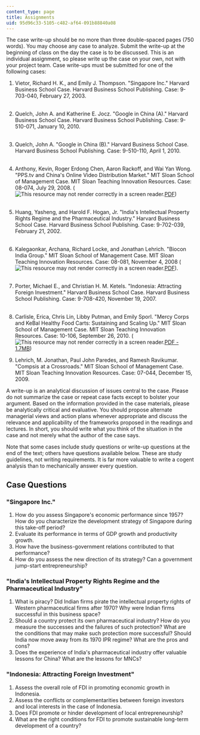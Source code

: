 ```yaml
---
content_type: page
title: Assignments
uid: 95d96c33-5105-c482-af64-091b88840a08
---
```


The case write-up should be no more than three double-spaced pages (750 words). You may choose any case to analyze. Submit the write-up at the beginning of class on the day the case is to be discussed. This is an individual assignment, so please write up the case on your own, not with your project team. Case write-ups must be submitted for one of the following cases:

1.  Vietor, Richard H. K., and Emily J. Thompson. "Singapore Inc." Harvard Business School Case. Harvard Business School Publishing. Case: 9-703-040, February 27, 2003.  
     
2.  Quelch, John A. and Katherine E. Jocz. "Google in China (A)." Harvard Business School Case. Harvard Business School Publishing. Case: 9-510-071, January 10, 2010.  
     
3.  Quelch, John A. "Google in China (B)." Harvard Business School Case. Harvard Business School Publishing. Case: 9-510-110, April 1, 2010.  
     
4.  Anthony, Kevin, Roger Erdong Chen, Aaron Rackoff, and Wai Yan Wong. "PPS.tv and China's Online Video Distribution Market." MIT Sloan School of Management Case. MIT Sloan Teaching Innovation Resources. Case: 08-074, July 29, 2008. (![This resource may not render correctly in a screen reader.](/images/inacessible.gif)[PDF](https://mitsloan.mit.edu/LearningEdge/CaseDocs/08-074%20PPS%20tv%20Lehrich.pdf))  
     
5.  Huang, Yasheng, and Harold F. Hogan, Jr. "India's Intellectual Property Rights Regime and the Pharmaceutical Industry." Harvard Business School Case. Harvard Business School Publishing. Case: 9-702-039, February 21, 2002.  
     
6.  Kalegaonkar, Archana, Richard Locke, and Jonathan Lehrich. "Biocon India Group." MIT Sloan School of Management Case. MIT Sloan Teaching Innovation Resources. Case: 08-081, November 4, 2008 (![This resource may not render correctly in a screen reader.](/images/inacessible.gif)[PDF](https://mitsloan.mit.edu/LearningEdge/CaseDocs/08-081%20Biocon%20India%20Group%20Case.pdf)).  
     
7.  Porter, Michael E., and Christian H. M. Ketels. "Indonesia: Attracting Foreign Investment." Harvard Business School Case. Harvard Business School Publishing. Case: 9-708-420, November 19, 2007.  
     
8.  Carlisle, Erica, Chris Lin, Libby Putman, and Emily Sporl. "Mercy Corps and KeBal Healthy Food Carts: Sustaining and Scaling Up." MIT Sloan School of Management Case. MIT Sloan Teaching Innovation Resources. Case: 10-106, September 26, 2010. (![This resource may not render correctly in a screen reader.](/images/inacessible.gif)[PDF - 1.7MB](https://mitsloan.mit.edu/LearningEdge/CaseDocs/10-106%20mercy%20corps%20and%20kebal%20lehrich.pdf))  
      
    
9.  Lehrich, M. Jonathan, Paul John Paredes, and Ramesh Ravikumar. "Compsis at a Crossroads." MIT Sloan School of Management Case. MIT Sloan Teaching Innovation Resources. Case: 07-044, December 15, 2009.

A write-up is an analytical discussion of issues central to the case. Please do not summarize the case or repeat case facts except to bolster your argument. Based on the information provided in the case materials, please be analytically critical and evaluative. You should propose alternate managerial views and action plans whenever appropriate and discuss the relevance and applicability of the frameworks proposed in the readings and lectures. In short, you should write what you think of the situation in the case and not merely what the author of the case says.

Note that some cases include study questions or write-up questions at the end of the text; others have questions available below. These are study guidelines, not writing requirements. It is far more valuable to write a cogent analysis than to mechanically answer every question.

Case Questions
--------------

### "Singapore Inc."

1.  How do you assess Singapore's economic performance since 1957? How do you characterize the development strategy of Singapore during this take-off period?
2.  Evaluate its performance in terms of GDP growth and productivity growth.
3.  How have the business-government relations contributed to that performance?
4.  How do you assess the new direction of its strategy? Can a government jump-start entrepreneurship?

### "India's Intellectual Property Rights Regime and the Pharmaceutical Industry"

1.  What is piracy? Did Indian firms pirate the intellectual property rights of Western pharmaceutical firms after 1970? Why were Indian firms successful in this business space?
2.  Should a country protect its own pharmaceutical industry? How do you measure the successes and the failures of such protection? What are the conditions that may make such protection more successful? Should India now move away from its 1970 IPR regime? What are the pros and cons?
3.  Does the experience of India's pharmaceutical industry offer valuable lessons for China? What are the lessons for MNCs?

### "Indonesia: Attracting Foreign Investment"

1.  Assess the overall role of FDI in promoting economic growth in Indonesia.
2.  Assess the conflicts or complementarities between foreign investors and local interests in the case of Indonesia.
3.  Does FDI promote or hinder development of local entrepreneurship?
4.  What are the right conditions for FDI to promote sustainable long-term development of a country?
